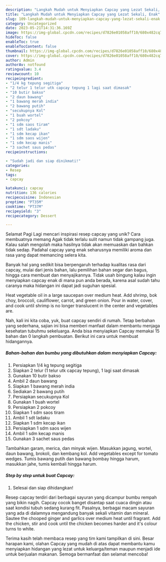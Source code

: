 ```yaml
---
description: "Langkah Mudah untuk Menyiapkan Capcay yang Lezat Sekali, Enak"
title: "Langkah Mudah untuk Menyiapkan Capcay yang Lezat Sekali, Enak"
slug: 109-langkah-mudah-untuk-menyiapkan-capcay-yang-lezat-sekali-enak
category: Uncategorized
date: 2023-05-21T14:31:36.169Z
image: https://img-global.cpcdn.com/recipes/d7826e01058aff10/680x482cq70/capcay-foto-resep-utama.jpg
hideToc: false
enableToc: true
enableTocContent: false
thumbnail: https://img-global.cpcdn.com/recipes/d7826e01058aff10/680x482cq70/capcay-foto-resep-utama.jpg
cover: https://img-global.cpcdn.com/recipes/d7826e01058aff10/680x482cq70/capcay-foto-resep-utama.jpg
author: Admin
authorAv: notfound
ratingvalue: 3.4
reviewcount: 10
recipeingredient:
- "1/4 kg tepung segitiga"
- "2 telur 1 telur utk capcay tepung 1 lagi saat dimasak"
- "10 butir bakso"
- "2 daun bawang"
- "1 bawang merah india"
- "2 bawang putih"
- "secukupnya Kol"
- "1 buah wortel"
- "2 pokcoy"
- "1 sdm saos tiram"
- "1 sdt ladaku"
- "1 sdm kecap ikan"
- "1 sdm saos wijen"
- "1 sdm kecap manis"
- "3 sachet saus pedas"
recipeinstructions:

- "Sudah jadi dan siap dinikmati!"
categories:
- Resep
tags:
- capcay

katakunci: capcay 
nutrition: 136 calories
recipecuisine: Indonesian
preptime: "PT35M"
cooktime: "PT37M"
recipeyield: "3"
recipecategory: Dessert

---
```



Selamat Pagi Lagi mencari inspirasi resep capcay yang unik? Cara membuatnya memang Agak tidak terlalu sulit namun tidak gampang juga. Kalau salah mengolah maka hasilnya tidak akan memuaskan dan bahkan tidak sedap. Padahal capcay yang enak seharusnya memiliki aroma dan rasa yang dapat memancing selera kita.


Banyak hal yang sedikit bisa berpengaruh terhadap kualitas rasa dari capcay, mulai dari jenis bahan, lalu pemilihan bahan segar dan bagus, hingga cara membuat dan menyajikannya. Tidak usah bingung kalau ingin menyiapkan capcay enak di mana pun anda berada, karena asal sudah tahu caranya maka hidangan ini dapat jadi suguhan spesial.

Heat vegetable oil in a large saucepan over medium heat. Add shrimp, bok choy, broccoli, cauliflower, carrot, and green onion. Pour in water, cover, and cook until shrimp is no longer translucent in the center and vegetables are.


Nah, kali ini kita coba, yuk, buat capcay sendiri di rumah. Tetap berbahan yang sederhana, sajian ini bisa memberi manfaat dalam membantu menjaga kesehatan tubuhmu sekeluarga. Anda bisa menyiapkan Capcay memakai 15 bahan dan 0 langkah pembuatan. Berikut ini cara untuk membuat hidangannya.

<!--inarticleads1-->

##### Bahan-bahan dan bumbu yang dibutuhkan dalam menyiapkan Capcay:

1. Persiapkan 1/4 kg tepung segitiga
1. Siapkan 2 telur (1 telur utk capcay tepung), 1 lagi saat dimasak
1. Gunakan 10 butir bakso
1. Ambil 2 daun bawang
1. Siapkan 1 bawang merah india
1. Sediakan 2 bawang putih
1. Persiapkan secukupnya Kol
1. Gunakan 1 buah wortel
1. Persiapkan 2 pokcoy
1. Siapkan 1 sdm saos tiram
1. Ambil 1 sdt ladaku
1. Siapkan 1 sdm kecap ikan
1. Persiapkan 1 sdm saos wijen
1. Ambil 1 sdm kecap manis
1. Gunakan 3 sachet saus pedas


Tambahkan garam, merica, dan minyak wijen. Masukkan jagung, wortel, daun bawang, brokoli, dan kembang kol. Add vegetables except for tomato wedges. Tumis bawang putih dan bawang bombay hingga harum, masukkan jahe, tumis kembali hingga harum. 

<!--inarticleads2-->

##### Step by step untuk buat Capcay:


1. Selesai dan siap dihidangkan!

Resep capcay terdiri dari berbagai sayuran yang dicampur bumbu rempah yang bikin nagih. Capcay cocok banget disantap saat cuaca dingin atau saat kondisi tubuh sedang kurang fit. Pasalnya, berbagai macam sayuran yang ada di dalamnya mengandung banyak sekali vitamin dan mineral. Sautee the chooped ginger and garlics over medium heat until fragrant. Add the chicken, stir and cook until the chicken becomes harder and it&#39;s colour turns to white. 

Terima kasih telah membaca resep yang tim kami tampilkan di sini. Besar harapan kami, olahan Capcay yang mudah di atas dapat membantu kamu menyiapkan hidangan yang lezat untuk keluarga/teman maupun menjadi ide untuk berjualan makanan. Semoga bermanfaat dan selamat mencoba!
